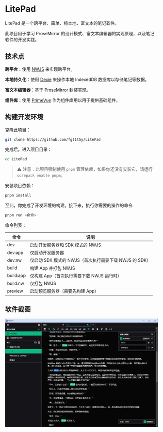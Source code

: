 # LitePad

LitePad 是一个跨平台、简单、纯本地、富文本的笔记软件。

此项目用于学习 ProseMirror 的设计模式、富文本编辑器的实现原理，以及笔记软件的开发实践。

## 技术点

**跨平台**：使用 [NWJS](https://nwjs.io) 来实现跨平台。

**本地持久化**：使用 [Dexie](https://dexie.org/) 来操作本地 IndexedDB 数据库以存储笔记等数据。

**富文本编辑器**：基于 [ProseMirror](https://prosemirror.net) 封装实现。

**组件库**：使用 [PrimeVue](https://primevue.org/) 作为组件库用以用于提供基础组件。

## 构建开发环境

克隆此项目：

```sh
git clone https://github.com/fgt1t5y/LitePad
```

完成后，进入项目目录：

```sh
cd LitePad
```

> ⚠️ 注意：此项目强制使用 `pnpm` 管理依赖，如果你还没有安装它，请运行 `corepack enable pnpm`。

安装项目依赖：

```sh
pnpm install
```

至此，你完成了开发环境的构建。接下来，执行你需要的操作的命令:

```sh
pnpm run <命令>
```

命令列表：

| 命令      | 说明                                                   |
| --------- | ------------------------------------------------------ |
| dev       | 启动开发服务器和 SDK 模式的 NWJS                       |
| dev:app   | 仅启动开发服务器                                       |
| dev:nw    | 仅启动 SDK 模式的 NWJS（首次执行需要下载 NWJS 的 SDK） |
| build     | 构建 App 并打包 NWJS                                   |
| build:app | 仅构建 App（首次执行需要下载 NWJS 运行时）             |
| build:nw  | 仅打包 NWJS                                            |
| preview   | 启动预览服务器（需要先构建 App）                       |

## 软件截图

![](/images/app2.png)
